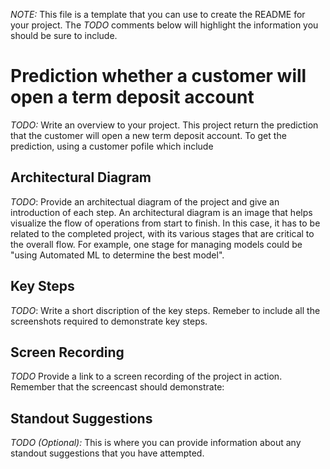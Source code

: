 *NOTE:* This file is a template that you can use to create the README for your project. The *TODO* comments below will highlight the information you should be sure to include.


# Prediction whether a customer will open a term deposit account

*TODO:* Write an overview to your project.
This project return the prediction that the customer will open a new term deposit account. To get the prediction, using a customer pofile which include 

## Architectural Diagram
*TODO*: Provide an architectual diagram of the project and give an introduction of each step. An architectural diagram is an image that helps visualize the flow of operations from start to finish. In this case, it has to be related to the completed project, with its various stages that are critical to the overall flow. For example, one stage for managing models could be "using Automated ML to determine the best model". 

## Key Steps
*TODO*: Write a short discription of the key steps. Remeber to include all the screenshots required to demonstrate key steps. 

## Screen Recording
*TODO* Provide a link to a screen recording of the project in action. Remember that the screencast should demonstrate:

## Standout Suggestions
*TODO (Optional):* This is where you can provide information about any standout suggestions that you have attempted.
